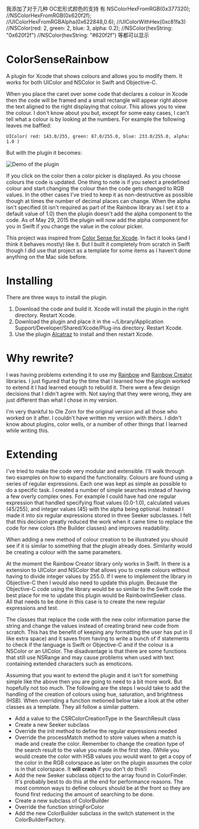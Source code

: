 我添加了对于几种 OC宏形式颜色的支持
有
NSColorHexFromRGB(0x377320);
//NSColorHexFromRGB(0x620f2f);
//UIColorHexFromRGBAlpha(0x622848,0.6);
//UIColorWithHex(0xc81fa3)
//NSColor(red: 2, green: 2, blue: 3, alpha: 0.2);
//NSColor(hexString: "0x620f2f")
//NSColor(hexString: "#620f2f")
等都可以显示


# ColorSenseRainbow
A plugin for Xcode that shows colours and allows you to modify them.  It works for both UIColor and NSColor in Swift and Objective-C.

When you place the caret over some code that declares a colour in Xcode then the code will be framed and a small rectangle will appear right above the text aligned to the right displaying that colour.  This allows you to view the colour.  I don't know about you but, except for some easy cases, I can't tell what a colour is by looking at the numbers.  For example the following leaves me baffled:

	UIColor( red: 143.0/255, green: 87.0/255.0, blue: 233.0/255.0, alpha: 1.0 )

But with the plugin it becomes:

![Demo of the plugin](CSR_Demo.png)

If you click on the color then a color picker is displayed.  As you choose colours the code is updated.  One thing to note is if you select a predefined colour and start changing the colour then the code gets changed to RGB values.  In the other cases I've tried to keep it as non-destructive as possible though at times the number of decimal places can change.  When the alpha isn't specified (it isn't required as part of the Rainbow library as I set it to a default value of 1.0) then the plugin doesn't add the alpha component to the code.  As of May 29, 2015 the plugin will now add the alpha component for you in Swift if you change the value in the colour picker.

This project was inspired from [Color Sense for Xcode](https://github.com/omz/ColorSense-for-Xcode).  In fact it looks (and I think it behaves mostly) like it.  But I built it completely from scratch in Swift though I did use that project as a template for some items as I haven't done anything on the Mac side before.  

# Installing
There are three ways to install the plugin.

1. Download the code and build it.  Xcode will install the plugin in the right directory.  Restart Xcode.
2. Download the plugin and place it in the ~/Library/Application Support/Developer/Shared/Xcode/Plug-ins directory.  Restart Xcode.
3. Use the plugin [Alcatraz](http://alcatraz.io) to install and then restart Xcode.

# Why rewrite?  

I was having problems extending it to use my [Rainbow](https://github.com/NorthernRealities/Rainbow) and [Rainbow Creator](https://github.com/NorthernRealities/Rainbow-Creator) libraries.  I just figured that by the time that I learned how the plugin worked to extend it I had learned enough to rebuild it.  There were a few design decisions that I didn't agree with.  Not saying that they were wrong, they are just different than what I chose in my version.  

I'm very thankful to Ole Zorn for the original version and all those who worked on it after.  I couldn't have written my version with theirs.  I didn't know about plugins, color wells, or a number of other things that I learned while writing this.  

# Extending 
I've tried to make the code very modular and extensible.  I'll walk through two examples on how to expand the functionality.  Colours are found using a series of regular expressions.  Each one was kept as simple as possible to do a specific task.  I created a number of simple searches instead of having a few overly complex ones.  For example I could have had one regular expression that handled specifying float values (0.0-1.0), calculated values (45/255), and integer values (45) with the alpha being optional. Instead I made it into six regular expressions stored in three Seeker subclasses.  I felt that this decision greatly reduced the work when it came time to replace the code for new colors (the Builder classes) and improves readability.

When adding a new method of colour creation to be illustrated you should see if it is similar to something that the plugin already does.  Similarity would be creating a colour with the same parameters.

At the moment the Rainbow Creator library only works in Swift.  In there is a extension to UIColor and NSColor that allows you to create colours without having to divide integer values by 255.0.  If I were to implement the library in Objective-C then I would also need to update this plugin.  Because the Objective-C code using the library would be so similar to the Swift code the best place for me to update this plugin would be RainbowIntSeeker class.  All that needs to be done in this case is to create the new regular expressions and test.  

The classes that replace the code with the new color information parse the string and change the values instead of creating brand new code from scratch.  This has the benefit of keeping any formatting the user has put in (I like extra space) and it saves from having to write a bunch of if statements to check if the language is Swift or Objective-C and if the colour is a NSColor or an UIColor.  The disadvantage is that there are some functions that still use NSRange and may cause problems when used with text containing extended characters such as emoticons.

Assuming that you want to extend the plugin and it isn't for something simple like the above then you are going to need to a bit more work.  But hopefully not too much.  The following are the steps I would take to add the handling of the creation of colours using hue, saturation, and brightness (HSB).  When overriding a function metioned below take a look at the other classes as a template.  They all follow a similar pattern.

* Add a value to the CSRColorCreationType in the SearchResult class
* Create a new Seeker subclass
* Override the init method to define the regular expressions needed
* Override the processMatch method to store values when a match is made and create the color. Remember to change the creation type of the search result to the value you made in the first step. (While you would create the color with HSB values you would want to get a copy of the color in the RGB colorspace as later on the plugin assumes the color is in that colorspace.  It **will crash** if you don't do this!)
* Add the new Seeker subclass object to the array found in ColorFinder.  It's probably best to do this at the end for performance reasons.  The most common ways to define colours should be at the front so they are found first reducing the amount of searching to be done.
* Create a new subclass of ColorBuilder
* Override the function stringForColor
* Add the new ColorBuilder subclass in the switch statement in the ColorBuilderFactory.
